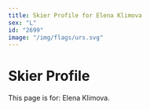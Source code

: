 ```yaml
---
title: Skier Profile for Elena Klimova
sex: "L"
id: "2699"
image: "/img/flags/urs.svg" 
---
```


# Skier Profile

This page is for: Elena Klimova.
    